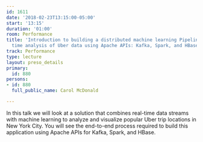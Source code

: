 ```yaml
---
id: 1611
date: '2018-02-23T13:15:00-05:00'
start: '13:15'
duration: '01:00'
room: Performance
title: 'Introduction to building a distributed machine learning Pipeline for real
  time analysis of Uber data using Apache APIs: Kafka, Spark, and HBase'
track: Performance
type: lecture
layout: preso_details
primary:
  id: 880
persons:
- id: 880
  full_public_name: Carol McDonald

---
```

In this talk we will look at a solution that combines real-time data streams with machine learning to analyze and visualize popular Uber trip locations in New York City. You will see the end-to-end process required to build this application using Apache APIs for Kafka, Spark, and HBase.
